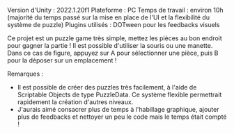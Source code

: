 Version d'Unity : 2022.1.20f1
Plateforme : PC
Temps de travail : environ 10h (majorité du temps passé sur la mise en place de l'UI et la flexibilité du système de puzzle)
Plugins utilisés : DOTween pour les feedbacks visuels

Ce projet est un puzzle game très simple, mettez les pièces au bon endroit pour gagner la partie !
Il est possible d'utiliser la souris ou une manette. Dans ce cas de figure, appuyez sur A pour sélectionner une pièce, puis B pour la déposer sur un emplacement !

Remarques :

- Il est possible de créer des puzzles très facilement, à l'aide de Scriptable Objects de type PuzzleData. Ce système flexible permettrait rapidement la création d'autres niveaux.
- J'aurais aimé consacrer plus de temps à l'habillage graphique, ajouter plus de feedbacks et nettoyer un peu le code mais le temps était compté !